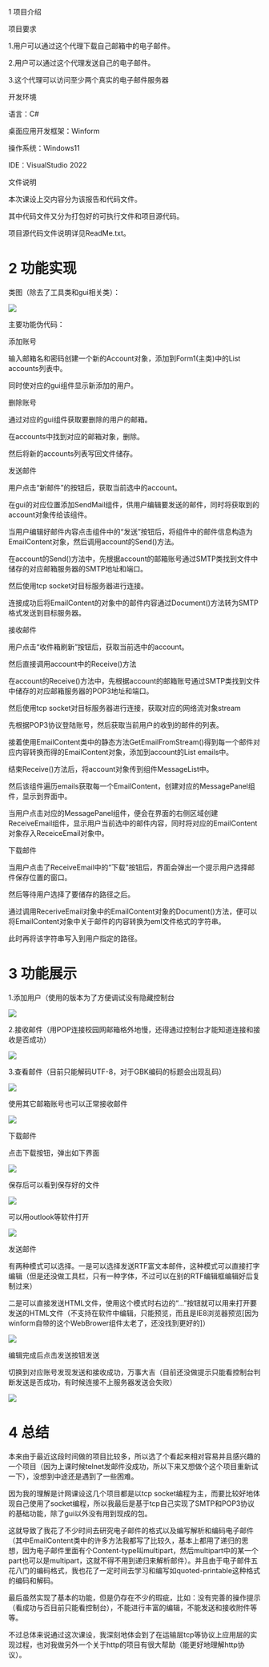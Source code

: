 1 项目介绍

项目要求

1.用户可以通过这个代理下载自己邮箱中的电子邮件。

2.用户可以通过这个代理发送自己的电子邮件。

3.这个代理可以访问至少两个真实的电子邮件服务器

开发环境

语言：C#

桌面应用开发框架：Winform

操作系统：Windows11

IDE：VisualStudio 2022

文件说明

本次课设上交内容分为该报告和代码文件。

其中代码文件又分为打包好的可执行文件和项目源代码。

项目源代码文件说明详见ReadMe.txt。

<div class="break"></div>

# 2 功能实现

类图（除去了工具类和gui相关类）：

<img src="media/image1.png" id="image1">

主要功能伪代码：

添加账号

输入邮箱名和密码创建一个新的Account对象，添加到Form1(主类)中的List<Account> accounts列表中。

同时使对应的gui组件显示新添加的用户。

删除账号

通过对应的gui组件获取要删除的用户的邮箱。

在accounts中找到对应的邮箱对象，删除。

然后将新的accounts列表写回文件储存。

发送邮件

用户点击“新邮件”的按钮后，获取当前选中的account。

在gui的对应位置添加SendMail组件，供用户编辑要发送的邮件，同时将获取到的account对象传给该组件。

当用户编辑好邮件内容点击组件中的“发送”按钮后，将组件中的邮件信息构造为EmailContent对象，然后调用account的Send()方法。

在account的Send()方法中，先根据account的邮箱账号通过SMTP类找到文件中储存的对应邮箱服务器的SMTP地址和端口。

然后使用tcp socket对目标服务器进行连接。

连接成功后将EmailContent的对象中的邮件内容通过Document()方法转为SMTP格式发送到目标服务器。

接收邮件

用户点击“收件箱刷新”按钮后，获取当前选中的account。

然后直接调用account中的Receive()方法

在account的Receive()方法中，先根据account的邮箱账号通过SMTP类找到文件中储存的对应邮箱服务器的POP3地址和端口。

然后使用tcp socket对目标服务器进行连接，获取对应的网络流对象stream

先根据POP3协议登陆账号，然后获取当前用户的收到的邮件的列表。

接着使用EmailContent类中的静态方法GetEmailFromStream()得到每一个邮件对应内容转换而得的EmailContent对象，添加到account的List<EmailContent> emails中。

结束Receive()方法后，将account对象传到组件MessageList中。

然后该组件遍历emails获取每一个EmailContent，创建对应的MessagePanel组件，显示到界面中。

当用户点击对应的MessagePanel组件，便会在界面的右侧区域创建ReceiveEmail组件，显示用户当前选中的邮件内容，同时将对应的EmailContent对象存入ReceiceEmail对象中。

下载邮件

当用户点击了ReceiveEmail中的“下载”按钮后，界面会弹出一个提示用户选择邮件保存位置的窗口。

然后等待用户选择了要储存的路径之后。

通过调用ReceriveEmail对象中的EmailContent对象的Document()方法，便可以将EmailContent对象中关于邮件的内容转换为eml文件格式的字符串。

此时再将该字符串写入到用户指定的路径。

<div class="break"></div>

# 3 功能展示

1.添加用户（使用的版本为了方便调试没有隐藏控制台

<img src="media/image3.png" id="image2">

2.接收邮件（用POP连接校园网邮箱格外地慢，还得通过控制台才能知道连接和接收是否成功）

<img src="media/image4.png" id="image3">

3.查看邮件（目前只能解码UTF-8，对于GBK编码的标题会出现乱码）

<img src="media/image5.png" id="image4">

使用其它邮箱账号也可以正常接收邮件

<img src="media/image6.png" id="image5">

下载邮件

点击下载按钮，弹出如下界面

<img src="media/image7.png" id="image6">

保存后可以看到保存好的文件

<img src="media/image8.png" id="image7">

可以用outlook等软件打开

<img src="media/image9.png" id="image8">

发送邮件

有两种模式可以选择。一是可以选择发送RTF富文本邮件，这种模式可以直接打字编辑（但是还没做工具栏，只有一种字体，不过可以在别的RTF编辑框编辑好后复制过来）

二是可以直接发送HTML文件，使用这个模式时右边的“...”按钮就可以用来打开要发送的HTML文件（不支持在软件中编辑，只能预览，而且是IE8浏览器预览[因为winform自带的这个WebBrower组件太老了，还没找到更好的]）

<img src="media/image10.png" id="image9">

编辑完成后点击发送按钮发送

切换到对应账号发现发送和接收成功，万事大吉（目前还没做提示只能看控制台判断发送是否成功，有时候连接不上服务器发送会失败）

<img src="media/image11.png" id="image10">

<div class="break"></div>

# 4 总结

本来由于最近这段时间做的项目比较多，所以选了个看起来相对容易并且感兴趣的一个项目（因为上课时候telnet发邮件没成功，所以下来又想做个这个项目重新试一下），没想到中途还是遇到了一些困难。

因为我的理解是计网课设这几个项目都是以tcp socket编程为主，而要比较好地体现自己使用了socket编程，所以我最后是基于tcp自己实现了SMTP和POP3协议的基础功能，除了gui以外没有用到现成的包。

这就导致了我花了不少时间去研究电子邮件的格式以及编写解析和编码电子邮件（其中EmailContent类中的许多方法我都写了比较久，基本上都用了递归的思想，因为电子邮件里面有个Content-type叫multipart，然后multipart中的某一个part也可以是multipart，这就不得不用到递归来解析邮件）。并且由于电子邮件五花八门的编码格式，我也花了一定时间去学习和编写如quoted-printable这种格式的编码和解码。

最后虽然实现了基本的功能，但是仍存在不少的瑕疵，比如：没有完善的操作提示（看成功与否目前只能看控制台），不能进行丰富的编辑，不能发送和接收附件等等。

不过总体来说通过这次课设，我深刻地体会到了在运输层tcp等协议上应用层的实现过程，也对我做另外一个关于http的项目有很大帮助（能更好地理解http协议）。
